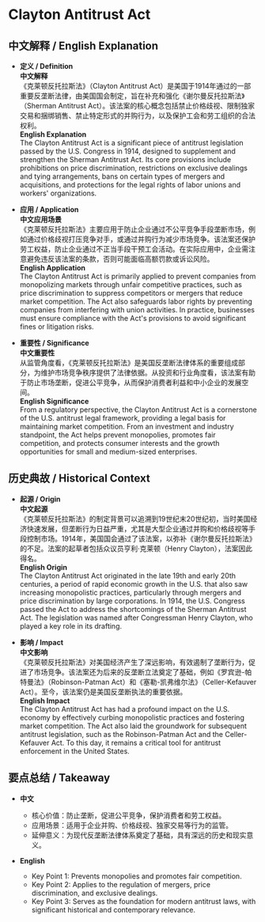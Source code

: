 # Clayton Antitrust Act

## 中文解释 / English Explanation

* **定义 / Definition**  
  **中文解释**  
  《克莱顿反托拉斯法》（Clayton Antitrust Act）是美国于1914年通过的一部重要反垄断法律，由美国国会制定，旨在补充和强化《谢尔曼反托拉斯法》（Sherman Antitrust Act）。该法案的核心概念包括禁止价格歧视、限制独家交易和捆绑销售、禁止特定形式的并购行为，以及保护工会和劳工组织的合法权利。  
  **English Explanation**  
  The Clayton Antitrust Act is a significant piece of antitrust legislation passed by the U.S. Congress in 1914, designed to supplement and strengthen the Sherman Antitrust Act. Its core provisions include prohibitions on price discrimination, restrictions on exclusive dealings and tying arrangements, bans on certain types of mergers and acquisitions, and protections for the legal rights of labor unions and workers' organizations.

* **应用 / Application**  
  **中文应用场景**  
  《克莱顿反托拉斯法》主要应用于防止企业通过不公平竞争手段垄断市场，例如通过价格歧视打压竞争对手，或通过并购行为减少市场竞争。该法案还保护劳工权益，防止企业通过不正当手段干预工会活动。在实际应用中，企业需注意避免违反该法案的条款，否则可能面临高额罚款或诉讼风险。  
  **English Application**  
  The Clayton Antitrust Act is primarily applied to prevent companies from monopolizing markets through unfair competitive practices, such as price discrimination to suppress competitors or mergers that reduce market competition. The Act also safeguards labor rights by preventing companies from interfering with union activities. In practice, businesses must ensure compliance with the Act's provisions to avoid significant fines or litigation risks.

* **重要性 / Significance**  
  **中文重要性**  
  从监管角度看，《克莱顿反托拉斯法》是美国反垄断法律体系的重要组成部分，为维护市场竞争秩序提供了法律依据。从投资和行业角度看，该法案有助于防止市场垄断，促进公平竞争，从而保护消费者利益和中小企业的发展空间。  
  **English Significance**  
  From a regulatory perspective, the Clayton Antitrust Act is a cornerstone of the U.S. antitrust legal framework, providing a legal basis for maintaining market competition. From an investment and industry standpoint, the Act helps prevent monopolies, promotes fair competition, and protects consumer interests and the growth opportunities for small and medium-sized enterprises.

## 历史典故 / Historical Context

* **起源 / Origin**  
  **中文起源**  
  《克莱顿反托拉斯法》的制定背景可以追溯到19世纪末20世纪初，当时美国经济快速发展，但垄断行为日益严重，尤其是大型企业通过并购和价格歧视等手段控制市场。1914年，美国国会通过了该法案，以弥补《谢尔曼反托拉斯法》的不足。法案的起草者包括众议员亨利·克莱顿（Henry Clayton），法案因此得名。  
  **English Origin**  
  The Clayton Antitrust Act originated in the late 19th and early 20th centuries, a period of rapid economic growth in the U.S. that also saw increasing monopolistic practices, particularly through mergers and price discrimination by large corporations. In 1914, the U.S. Congress passed the Act to address the shortcomings of the Sherman Antitrust Act. The legislation was named after Congressman Henry Clayton, who played a key role in its drafting.

* **影响 / Impact**  
  **中文影响**  
  《克莱顿反托拉斯法》对美国经济产生了深远影响，有效遏制了垄断行为，促进了市场竞争。该法案还为后来的反垄断立法奠定了基础，例如《罗宾逊-帕特曼法》（Robinson-Patman Act）和《塞勒-凯弗维尔法》（Celler-Kefauver Act）。至今，该法案仍是美国反垄断执法的重要依据。  
  **English Impact**  
  The Clayton Antitrust Act has had a profound impact on the U.S. economy by effectively curbing monopolistic practices and fostering market competition. The Act also laid the groundwork for subsequent antitrust legislation, such as the Robinson-Patman Act and the Celler-Kefauver Act. To this day, it remains a critical tool for antitrust enforcement in the United States.

## 要点总结 / Takeaway

* **中文**  
  - 核心价值：防止垄断，促进公平竞争，保护消费者和劳工权益。  
  - 应用场景：适用于企业并购、价格歧视、独家交易等行为的监管。  
  - 延伸意义：为现代反垄断法律体系奠定了基础，具有深远的历史和现实意义。  

* **English**  
  - Key Point 1: Prevents monopolies and promotes fair competition.  
  - Key Point 2: Applies to the regulation of mergers, price discrimination, and exclusive dealings.  
  - Key Point 3: Serves as the foundation for modern antitrust laws, with significant historical and contemporary relevance.